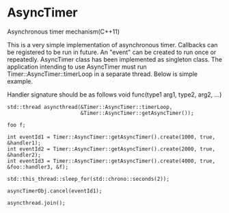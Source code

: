 AsyncTimer
==========

Asynchronous timer mechanism(C++11)

This is a very simple implementation of asynchronous timer. Callbacks can be registered
to be run in future. An "event" can be created to run once or repeatedly. AsyncTimer class
has been implemented as singleton class. The application intending to use AsyncTimer must run
Timer::AsyncTimer::timerLoop in a separate thread. Below is simple example.

Handler signature should be as follows void func(type1 arg1, type2, arg2, ...)

    std::thread asyncthread(&Timer::AsyncTimer::timerLoop,
                            &Timer::AsyncTimer::getAsyncTimer());

    foo f;

    int eventId1 = Timer::AsyncTimer::getAsyncTimer().create(1000, true, &handler1);
    int eventId2 = Timer::AsyncTimer::getAsyncTimer().create(2000, true, &handler2);
    int eventId3 = Timer::AsyncTimer::getAsyncTimer().create(4000, true, &foo::handler3, &f);

    std::this_thread::sleep_for(std::chrono::seconds(2));

    asyncTimerObj.cancel(eventId1);

    asyncthread.join();




